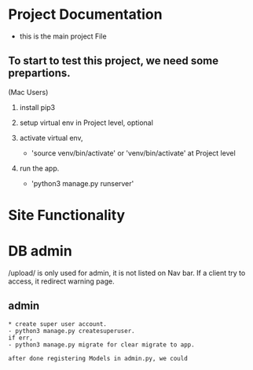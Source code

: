# Project Documentation

- this is the main project File

## To start to test this project, we need some prepartions.

(Mac Users)

1. install pip3
2. setup virtual env in Project level, optional
    <!-- - 'python3 -m venv venv' at Project level -->

3. activate virtual env, 
    - 'source venv/bin/activate' or 'venv/bin/activate'  at Project level
4. run the app.
    - 'python3 manage.py runserver'


# Site Functionality





#  DB admin

/upload/ is only used for admin, it is not listed on Nav bar. If a client try to access, it redirect warning page.

## admin

    * create super user account.
    - python3 manage.py createsuperuser.
    if err,
    - python3 manage.py migrate for clear migrate to app. 

    after done registering Models in admin.py, we could
